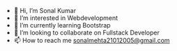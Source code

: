- 👋 Hi, I’m Sonal Kumar
- 👀 I’m interested in Webdevelopment
- 🌱 I’m currently learning Bootstrap
- 💞️ I’m looking to collaborate on Fullstack Developer
- 📫 How to reach me sonalmehta21012005@gmail.com

<!---
Sonal Kumar is a ✨ special ✨ repository because its `README.md` (this file) appears on your GitHub profile.
You can click the Preview link to take a look at your changes.
--->
